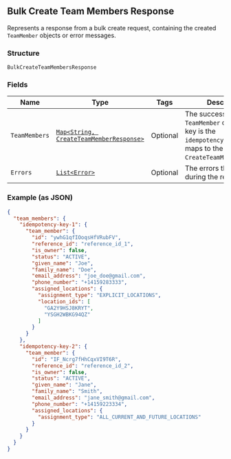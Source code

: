 ## Bulk Create Team Members Response

Represents a response from a bulk create request, containing the created `TeamMember` objects or error messages.

### Structure

`BulkCreateTeamMembersResponse`

### Fields

| Name | Type | Tags | Description |
|  --- | --- | --- | --- |
| `TeamMembers` | [`Map<String, CreateTeamMemberResponse>`](/doc/models/create-team-member-response.md) | Optional | The successfully created `TeamMember` objects. Each key is the `idempotency_key` that maps to the `CreateTeamMemberRequest`. |
| `Errors` | [`List<Error>`](/doc/models/error.md) | Optional | The errors that occurred during the request. |

### Example (as JSON)

```json
{
  "team_members": {
    "idempotency-key-1": {
      "team_member": {
        "id": "ywhG1qfIOoqsHfVRubFV",
        "reference_id": "reference_id_1",
        "is_owner": false,
        "status": "ACTIVE",
        "given_name": "Joe",
        "family_name": "Doe",
        "email_address": "joe_doe@gmail.com",
        "phone_number": "+14159283333",
        "assigned_locations": {
          "assignment_type": "EXPLICIT_LOCATIONS",
          "location_ids": [
            "GA2Y9HSJ8KRYT",
            "YSGH2WBKG94QZ"
          ]
        }
      }
    },
    "idempotency-key-2": {
      "team_member": {
        "id": "IF_Ncrg7fHhCqxVI9T6R",
        "reference_id": "reference_id_2",
        "is_owner": false,
        "status": "ACTIVE",
        "given_name": "Jane",
        "family_name": "Smith",
        "email_address": "jane_smith@gmail.com",
        "phone_number": "+14159223334",
        "assigned_locations": {
          "assignment_type": "ALL_CURRENT_AND_FUTURE_LOCATIONS"
        }
      }
    }
  }
}
```

